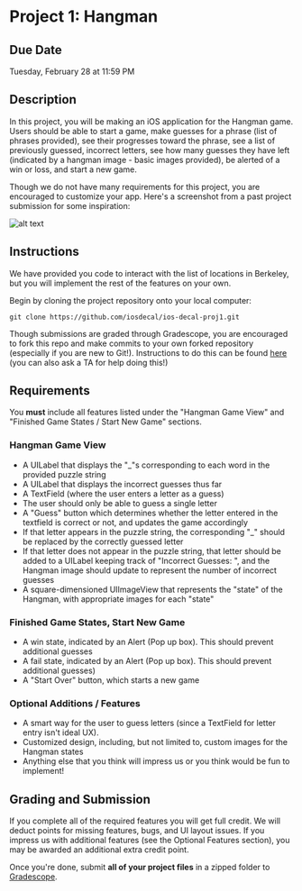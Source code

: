 # Project 1: Hangman #

## Due Date ##
Tuesday, February 28 at 11:59 PM

## Description ##
In this project, you will be making an iOS application for the Hangman game. Users should be able to start a game, make guesses for a phrase (list of phrases provided), see their progresses toward the phrase, see a list of previously guessed, incorrect letters, see how many guesses they have left (indicated by a hangman image - basic images provided), be alerted of a win or loss, and start a new game.

Though we do not have many requirements for this project, you are encouraged to customize your app. Here's a screenshot from a past project submission for some inspiration:

![alt text](/README-images/hangman.png)

## Instructions ##
We have provided you code to interact with the list of locations in Berkeley, but you will implement the rest of the features on your own. 

Begin by cloning the project repository onto your local computer:

	git clone https://github.com/iosdecal/ios-decal-proj1.git

Though submissions are graded through Gradescope, you are encouraged to fork this repo and make commits to your own forked repository (especially if you are new to Git!). Instructions to do this can be found [here](https://help.github.com/articles/fork-a-repo/) (you can also ask a TA for help doing this!)

## Requirements ##
You **must** include all features listed under the "Hangman Game View" and "Finished Game States / Start New Game" sections. 

###  Hangman Game View ###
* A UILabel that displays the "_"s corresponding to each word in the provided puzzle string
* A UILabel that displays the incorrect guesses thus far
* A TextField (where the user enters a letter as a guess)
* The user should only be able to guess a single letter
* A "Guess" button which determines whether the letter entered in the textfield is correct or not, and updates the game accordingly
* If that letter appears in the puzzle string, the corresponding "_" should be replaced by the correctly guessed letter
* If that letter does not appear in the puzzle string, that letter should be added to a UILabel keeping track of "Incorrect Guesses: ", and the Hangman image should update to represent the number of incorrect guesses
* A square-dimensioned UIImageView that represents the "state" of the Hangman, with appropriate images for each "state"

### Finished Game States, Start New Game ###
* A win state, indicated by an Alert (Pop up box). This should prevent additional guesses
* A fail state, indicated by an Alert (Pop up box). This should prevent additional guesses)
* A "Start Over" button, which starts a new game

### Optional Additions / Features ###
* A smart way for the user to guess letters (since a TextField for letter entry isn't ideal UX).
* Customized design, including, but not limited to, custom images for the Hangman states
* Anything else that you think will impress us or you think would be fun to implement!

## Grading and Submission ##

If you complete all of the required features you will get full credit. We will deduct points for missing features, bugs, and UI layout issues. If you impress us with additional features (see the Optional Features section), you may be awarded an additional extra credit point.

Once you're done, submit **all of your project files** in a zipped folder to [Gradescope](https://gradescope.com/courses/5482/assignments/18815).
